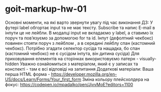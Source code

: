 # goit-markup-hw-01

Основні моменти, на які варто звернути увагу під час виконання ДЗ:
У футері label обгортає input та не має тексту. Subscribe та напис E-mail в інпути це не лейбли.
В модалці input не вкладаємо у label, а ставимо їх поруч та повʼязуємо за допомогою for та id.
Інпут (дефолтний чекбокс) повинен стояти поруч з лейблом , а в середині лейблу спан (кастомний чекбокс). Потрібно згадати селектор сусіда та нащадка, бо спан (кастомний чекбокс) не є сусідом інпута, він дитина сусіда)
Для приховування елементів на сторінках використовуємо патерн - visually-hidden
Уважно ознайомиться з матеріалом, який є у записах та конспекті - там є всі відповіді на запитання
Додаткові матеріали:
Ваша перша HTML форма - https://developer.mozilla.org/en-US/docs/Learn/Forms/Your_first_form
Зміна кольору плейсхолдера на фокус: https://codepen.io/mpadalko/pen/JjvvMoE?editors=1100
